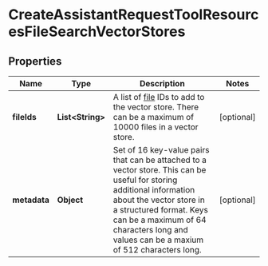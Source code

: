 # CreateAssistantRequestToolResourcesFileSearchVectorStores

## Properties
Name | Type | Description | Notes
------------ | ------------- | ------------- | -------------
**fileIds** | **List&lt;String&gt;** | A list of [file](/docs/api-reference/files) IDs to add to the vector store. There can be a maximum of 10000 files in a vector store.  |  [optional]
**metadata** | **Object** | Set of 16 key-value pairs that can be attached to a vector store. This can be useful for storing additional information about the vector store in a structured format. Keys can be a maximum of 64 characters long and values can be a maxium of 512 characters long.  |  [optional]
